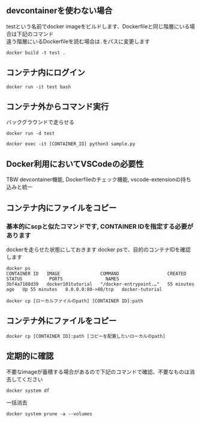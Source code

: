 ## devcontainerを使わない場合
testという名前でdocker imageをビルドします、Dockerfileと同じ階層にいる場合は下記のコマンド  
違う階層にいるDockerfileを読む場合は```.```をパスに変更します

```
docker build -t test .
```

## コンテナ内にログイン
```
docker run -it test bash
```

## コンテナ外からコマンド実行
バックグラウンドで走らせる
```
docker run -d test
```

```
docker exec -it [CONTAINER_ID] python3 sample.py
```

## Docker利用においてVSCodeの必要性
TBW
devcontainer機能, Dockerfileのチェック機能, vscode-extensionの持ち込みと統一


## コンテナ内にファイルをコピー
### 基本的にscpと似たコマンドです, CONTAINER IDを指定する必要があります
dockerを走らせた状態にしておきます
docker psで、目的のコンテナIDを確認します
```
docker ps
CONTAINER ID   IMAGE               COMMAND                  CREATED          STATUS          PORTS                NAMES
3bf4a7188d39   docker101tutorial   "/docker-entrypoint.…"   55 minutes ago   Up 55 minutes   0.0.0.0:80->80/tcp   docker-tutorial
```

```
docker cp [ローカルファイルのpath] [CONTAINER ID]:path
```

## コンテナ外にファイルをコピー
```
docker cp [CONTAINER ID]:path [コピーを配置したいローカルのpath]
```

## 定期的に確認
不要なimageが蓄積する場合があるので下記のコマンドで確認、不要なものは消去してください
```
docker system df
```
一括消去
```
docker system prune -a --volumes
```